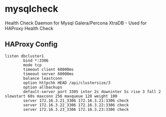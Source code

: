 mysqlcheck
==========

Health Check Daemon for Mysql Galera/Percona XtraDB -  Used for HAProxy Health Check


## HAProxy Config
```
listen dbcluster1
        bind *:3306
        mode tcp
        timeout client 60000ms
        timeout server 60000ms
        balance leastconn
        option httpchk HEAD /api/clustersize/3
        option allbackups
        default-server port 3305 inter 2s downinter 5s rise 3 fall 2 slowstart 60s maxconn 256 maxqueue 128 weight 100
        server 172.16.3.21_3306 172.16.3.21:3306 check
        server 172.16.3.22_3306 172.16.3.22:3306 check
        server 172.16.3.23_3306 172.16.3.23:3306 check
```
